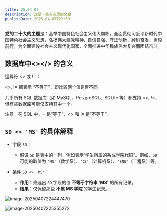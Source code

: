 ```yaml
---
title: 25.04.07
description: 这是一篇有意思的文章
publishDate: 2025-04-07T22:39
---
```

**党的二十大的主题**是：高举中国特色社会主义伟大旗帜，全面贯彻习近平新时代中国特色社会主义思想，弘扬伟大建党精神，自信自强、守正创新，踔厉奋发、勇毅前行，为全面建设社会主义现代化国家、全面推进中华民族伟大复兴而团结奋斗。

## 数据库中<></> 的含义

运算符 <> 或 !=：

<>, != 都表示 “不等于”，即比较两个值是否不同。

几乎所有 SQL 数据库（如 MySQL、PostgreSQL、SQLite 等）都支持 <>, !=，但有些数据库可能仅支持其中一个。

注意：在 SQL 中，= 是“等于”，<> 和 != 是“不等于”。

## **`SD <> 'MS'` 的具体解释**

- 字段 `SD`：

  - 假设 `SD` 是表中的一列，例如表示“学生所属的系或学院代码”。例如，`SD` 可能的取值为 `'MS'`（数学系）、`'CS'`（计算机系）、`'ENG'`（工程系）等。

- 条件 `SD <> 'MS'`：

  - **作用**：筛选出 `SD` 字段的值 **不等于字符串 'MS'** 的所有记录。
  - **结果**：仅保留那些 **不属 MS 学院** 的学生记录。

  

![image-20250407224447470](https://img.zhenxi.site/2025/04/c209a5a3cec7766bd21149c8001821e9.png)

![image-20250407225355272](https://img.zhenxi.site/2025/04/e27d6bb9f52eabf5dbd4d076e4f8f5a0.png)

